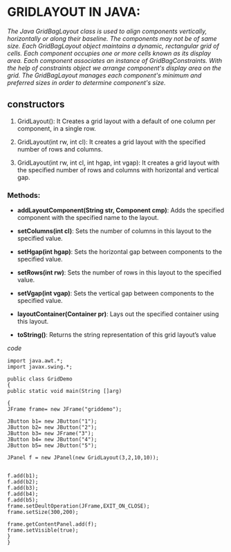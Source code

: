 # GRIDLAYOUT IN JAVA:
_The Java GridBagLayout class is used to align components vertically, horizontally or along their baseline.
The components may not be of same size. Each GridBagLayout object maintains a dynamic, rectangular grid of cells. 
Each component occupies one or more cells known as its display area. Each component associates an instance of GridBagConstraints.
 With the help of constraints object we arrange component's display area on the grid. The GridBagLayout manages each component's minimum
 and preferred sizes in order to determine component's size._


## constructors
1. GridLayout(): It Creates a grid layout with a default of one column per component, in a single row.

2. GridLayout(int rw, int cl): It creates a grid layout with the specified number of rows and columns.

3. GridLayout(int rw, int cl, int hgap, int vgap): It creates a grid layout with the specified number of rows and columns with horizontal 
and vertical gap.

### Methods:

- **addLayoutComponent(String str, Component cmp)**: Adds the specified component with the specified name to the layout.
- **setColumns(int cl)**: Sets the number of columns in this layout to the specified value.

- **setHgap(int hgap)**: Sets the horizontal gap between components to the specified value.
- **setRows(int rw)**: Sets the number of rows in this layout to the specified value.
- **setVgap(int vgap)**: Sets the vertical gap between components to the specified value.
- **layoutContainer(Container pr)**: Lays out the specified container using this layout.
- **toString()**: Returns the string representation of this grid layout’s value


_code_

```
import java.awt.*;
import javax.swing.*;

public class GridDemo
{
public static void main(String []arg)

{
JFrame frame= new JFrame("griddemo");

JButton b1= new JButton("1");
JButton b2= new JButton("2");
JButton b3= new JFrame("3");
JButton b4= new JButton("4");
JButton b5= new JButton("5");

JPanel f = new JPanel(new GridLayout(3,2,10,10));


f.add(b1);
f.add(b2);
f.add(b3);
f.add(b4);
f.add(b5);
frame.setDeultOperation(JFrame,EXIT_ON_CLOSE);
frame.setSize(300,200);

frame.getContentPanel.add(f);
frame.setVisible(true);
}
}
```
